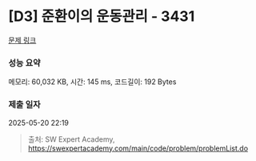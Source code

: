 # [D3] 준환이의 운동관리 - 3431 

[문제 링크](https://swexpertacademy.com/main/code/problem/problemDetail.do?contestProbId=AWE_ZXcqAAMDFAV2) 

### 성능 요약

메모리: 60,032 KB, 시간: 145 ms, 코드길이: 192 Bytes

### 제출 일자

2025-05-20 22:19



> 출처: SW Expert Academy, https://swexpertacademy.com/main/code/problem/problemList.do